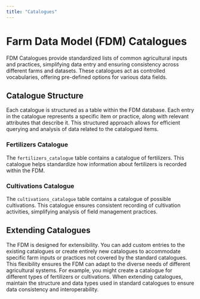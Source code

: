 ```yaml
---
title: "Catalogues"
---
```


# Farm Data Model (FDM) Catalogues

FDM Catalogues provide standardized lists of common agricultural inputs and practices, simplifying data entry and ensuring consistency across different farms and datasets. These catalogues act as controlled vocabularies, offering pre-defined options for various data fields.

## Catalogue Structure
Each catalogue is structured as a table within the FDM database. Each entry in the catalogue represents a specific item or practice, along with relevant attributes that describe it. This structured approach allows for efficient querying and analysis of data related to the catalogued items.

### Fertilizers Catalogue
The `fertilizers_catalogue` table contains a catalogue of fertilizers. This catalogue helps standardize how information about fertilizers is recorded within the FDM.

### Cultivations Catalogue
The `cultivations_catalogue` table contains a catalogue of possible cultivations. This catalogue ensures consistent recording of cultivation activities, simplifying analysis of field management practices.

## Extending Catalogues
The FDM is designed for extensibility. You can add custom entries to the existing catalogues or create entirely new catalogues to accommodate specific farm inputs or practices not covered by the standard catalogues. This flexibility ensures the FDM can adapt to the diverse needs of different agricultural systems. For example, you might create a catalogue for different types of fertilizers or cultivations. When extending catalogues, maintain the structure and data types used in standard catalogues to ensure data consistency and interoperability.